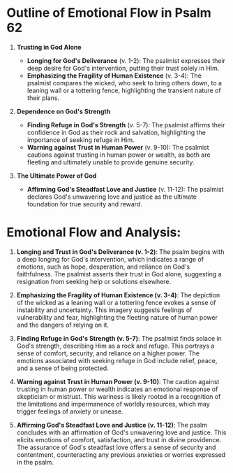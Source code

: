 # Outline of Emotional Flow in Psalm 62

1. **Trusting in God Alone**
   - **Longing for God's Deliverance** (v. 1-2): The psalmist expresses their deep desire for God's intervention, putting their trust solely in Him.
   - **Emphasizing the Fragility of Human Existence** (v. 3-4): The psalmist compares the wicked, who seek to bring others down, to a leaning wall or a tottering fence, highlighting the transient nature of their plans.

2. **Dependence on God's Strength**
   - **Finding Refuge in God's Strength** (v. 5-7): The psalmist affirms their confidence in God as their rock and salvation, highlighting the importance of seeking refuge in Him.
   - **Warning against Trust in Human Power** (v. 9-10): The psalmist cautions against trusting in human power or wealth, as both are fleeting and ultimately unable to provide genuine security.

3. **The Ultimate Power of God**
   - **Affirming God's Steadfast Love and Justice** (v. 11-12): The psalmist declares God's unwavering love and justice as the ultimate foundation for true security and reward.

# Emotional Flow and Analysis:

1. **Longing and Trust in God's Deliverance (v. 1-2)**: The psalm begins with a deep longing for God's intervention, which indicates a range of emotions, such as hope, desperation, and reliance on God's faithfulness. The psalmist asserts their trust in God alone, suggesting a resignation from seeking help or solutions elsewhere.

2. **Emphasizing the Fragility of Human Existence (v. 3-4)**: The depiction of the wicked as a leaning wall or a tottering fence evokes a sense of instability and uncertainty. This imagery suggests feelings of vulnerability and fear, highlighting the fleeting nature of human power and the dangers of relying on it.

3. **Finding Refuge in God's Strength (v. 5-7)**: The psalmist finds solace in God's strength, describing Him as a rock and refuge. This portrays a sense of comfort, security, and reliance on a higher power. The emotions associated with seeking refuge in God include relief, peace, and a sense of being protected.

4. **Warning against Trust in Human Power (v. 9-10)**: The caution against trusting in human power or wealth indicates an emotional response of skepticism or mistrust. This wariness is likely rooted in a recognition of the limitations and impermanence of worldly resources, which may trigger feelings of anxiety or unease.

5. **Affirming God's Steadfast Love and Justice (v. 11-12)**: The psalm concludes with an affirmation of God's unwavering love and justice. This elicits emotions of comfort, satisfaction, and trust in divine providence. The assurance of God's steadfast love offers a sense of security and contentment, counteracting any previous anxieties or worries expressed in the psalm.